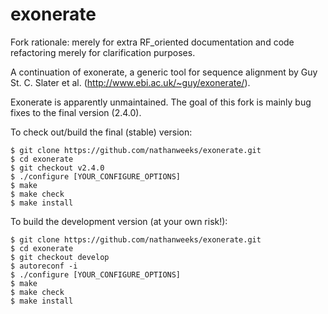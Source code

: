 exonerate
=========

Fork rationale: merely for extra RF_oriented documentation
and code refactoring merely for clarification purposes.

A continuation of exonerate, a generic tool for sequence alignment by Guy St.
C. Slater et al. (http://www.ebi.ac.uk/~guy/exonerate/).

Exonerate is apparently unmaintained. The goal of this fork is mainly bug
fixes to the final version (2.4.0).

To check out/build the final (stable) version:

```
$ git clone https://github.com/nathanweeks/exonerate.git
$ cd exonerate
$ git checkout v2.4.0
$ ./configure [YOUR_CONFIGURE_OPTIONS]
$ make
$ make check
$ make install
```

To build the development version (at your own risk!):

```
$ git clone https://github.com/nathanweeks/exonerate.git
$ cd exonerate
$ git checkout develop
$ autoreconf -i
$ ./configure [YOUR_CONFIGURE_OPTIONS]
$ make
$ make check
$ make install
```
